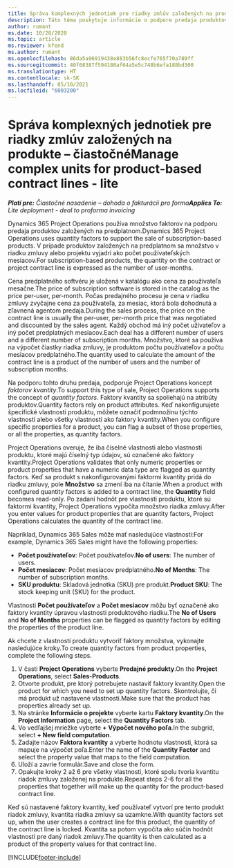 ```yaml
---
title: Správa komplexných jednotiek pre riadky zmlúv založených na produkte – čiastočné
description: Táto téma poskytuje informácie o podpore predaja produktov založených na predplatnom.
author: rumant
ms.date: 10/28/2020
ms.topic: article
ms.reviewer: kfend
ms.author: rumant
ms.openlocfilehash: 86da5a96919438e883b56fc8ecfe765f70a789ff
ms.sourcegitcommit: 40f68387f594180af64a5e5c748b6efa188bd300
ms.translationtype: HT
ms.contentlocale: sk-SK
ms.lasthandoff: 05/10/2021
ms.locfileid: "6003200"
---
```

# <a name="manage-complex-units-for-product-based-contract-lines---lite"></a><span data-ttu-id="ee706-103">Správa komplexných jednotiek pre riadky zmlúv založených na produkte – čiastočné</span><span class="sxs-lookup"><span data-stu-id="ee706-103">Manage complex units for product-based contract lines - lite</span></span>

<span data-ttu-id="ee706-104">_**Platí pre:** Čiastočné nasadenie – dohoda o fakturácii pro forma_</span><span class="sxs-lookup"><span data-stu-id="ee706-104">_**Applies To:** Lite deployment - deal to proforma invoicing_</span></span>

<span data-ttu-id="ee706-105">Dynamics 365 Project Operations používa množstvo faktorov na podporu predaja produktov založených na predplatnom.</span><span class="sxs-lookup"><span data-stu-id="ee706-105">Dynamics 365 Project Operations uses quantity factors to support the sale of subscription-based products.</span></span> <span data-ttu-id="ee706-106">V prípade produktov založených na predplatnom sa množstvo v riadku zmluvy alebo projektu vyjadrí ako počet používateľských mesiacov.</span><span class="sxs-lookup"><span data-stu-id="ee706-106">For subscription-based products, the quantity on the contract or project contract line is expressed as the number of user-months.</span></span>

<span data-ttu-id="ee706-107">Cena predplatného softvéru je uložená v katalógu ako cena za používateľa mesačne.</span><span class="sxs-lookup"><span data-stu-id="ee706-107">The price of subscription software is stored in the catalog as the price per-user, per-month.</span></span> <span data-ttu-id="ee706-108">Počas predajného procesu je cena v riadku zmluvy zvyčajne cena za používateľa, za mesiac, ktorá bola dohodnutá a zľavnená agentom predaja.</span><span class="sxs-lookup"><span data-stu-id="ee706-108">During the sales process, the price on the contract line is usually the per-user, per-month price that was negotiated and discounted by the sales agent.</span></span> <span data-ttu-id="ee706-109">Každý obchod má iný počet užívateľov a iný počet predplatných mesiacov.</span><span class="sxs-lookup"><span data-stu-id="ee706-109">Each deal has a different number of users and a different number of subscription months.</span></span> <span data-ttu-id="ee706-110">Množstvo, ktoré sa používa na výpočet čiastky riadka zmluvy, je produktom počtu používateľov a počtu mesiacov predplatného.</span><span class="sxs-lookup"><span data-stu-id="ee706-110">The quantity used to calculate the amount of the contract line is a product of the number of users and the number of subscription months.</span></span>

<span data-ttu-id="ee706-111">Na podporu tohto druhu predaja, podporuje Project Operations koncept *faktorov kvantity*.</span><span class="sxs-lookup"><span data-stu-id="ee706-111">To support this type of sale, Project Operations supports the concept of *quantity factors*.</span></span> <span data-ttu-id="ee706-112">Faktory kvantity sa spoliehajú na atribúty produktov.</span><span class="sxs-lookup"><span data-stu-id="ee706-112">Quantity factors rely on product attributes.</span></span> <span data-ttu-id="ee706-113">Keď nakonfigurujete špecifické vlastnosti produktu, môžete označiť podmnožinu týchto vlastností alebo všetky vlastnosti ako faktory kvantity.</span><span class="sxs-lookup"><span data-stu-id="ee706-113">When you configure specific properties for a product, you can flag a subset of those properties, or all the properties, as quantity factors.</span></span>

<span data-ttu-id="ee706-114">Project Operations overuje, že iba číselné vlastnosti alebo vlastnosti produktu, ktoré majú číselný typ údajov, sú označené ako faktory kvantity.</span><span class="sxs-lookup"><span data-stu-id="ee706-114">Project Operations validates that only numeric properties or product properties that have a numeric data type are flagged as quantity factors.</span></span> <span data-ttu-id="ee706-115">Keď sa produkt s nakonfigurovanými faktormi kvantity pridá do riadku zmluvy, pole **Množstvo** sa zmení iba na čítanie.</span><span class="sxs-lookup"><span data-stu-id="ee706-115">When a product with configured quantity factors is added to a contract line, the **Quantity** field  becomes read-only.</span></span> <span data-ttu-id="ee706-116">Po zadaní hodnôt pre vlastnosti produktu, ktoré sú faktormi kvantity, Project Operations vypočíta množstvo riadka zmluvy.</span><span class="sxs-lookup"><span data-stu-id="ee706-116">After you enter values for product properties that are quantity factors, Project Operations calculates the quantity of the contract line.</span></span>

<span data-ttu-id="ee706-117">Napríklad, Dynamics 365 Sales môže mať nasledujúce vlastnosti:</span><span class="sxs-lookup"><span data-stu-id="ee706-117">For example, Dynamics 365 Sales might have the following properties:</span></span>

- <span data-ttu-id="ee706-118">**Počet používateľov**: Počet používateľov.</span><span class="sxs-lookup"><span data-stu-id="ee706-118">**No of users**: The number of users.</span></span>
- <span data-ttu-id="ee706-119">**Počet mesiacov**: Počet mesiacov predplatného.</span><span class="sxs-lookup"><span data-stu-id="ee706-119">**No of Months**: The number of subscription months.</span></span>
- <span data-ttu-id="ee706-120">**SKU produktu**: Skladová jednotka (SKU) pre produkt.</span><span class="sxs-lookup"><span data-stu-id="ee706-120">**Product SKU**: The stock keeping unit (SKU) for the product.</span></span>

<span data-ttu-id="ee706-121">Vlastnosti **Počet používateľov** a **Počet mesiacov** môžu byť označené ako faktory kvantity úpravou vlastnosti produktového riadku.</span><span class="sxs-lookup"><span data-stu-id="ee706-121">The **No of Users** and **No of Months** properties can be flagged as quantity factors by editing the properties of the product line.</span></span>

<span data-ttu-id="ee706-122">Ak chcete z vlastností produktu vytvoriť faktory množstva, vykonajte nasledujúce kroky.</span><span class="sxs-lookup"><span data-stu-id="ee706-122">To create quantity factors from product properties, complete the following steps.</span></span>

1. <span data-ttu-id="ee706-123">V časti **Project Operations** vyberte **Predajné produkty**.</span><span class="sxs-lookup"><span data-stu-id="ee706-123">On the **Project Operations**, select **Sales-Products**.</span></span>
2. <span data-ttu-id="ee706-124">Otvorte produkt, pre ktorý potrebujete nastaviť faktory kvantity.</span><span class="sxs-lookup"><span data-stu-id="ee706-124">Open the product for which you need to set up quantity factors.</span></span> <span data-ttu-id="ee706-125">Skontrolujte, či má produkt už nastavené vlastnosti.</span><span class="sxs-lookup"><span data-stu-id="ee706-125">Make sure that the product has properties already set up.</span></span>
3. <span data-ttu-id="ee706-126">Na stránke **Informácie o projekte** vyberte kartu **Faktory kvantity**.</span><span class="sxs-lookup"><span data-stu-id="ee706-126">On the **Project Information** page, select the **Quantity Factors** tab.</span></span>
4. <span data-ttu-id="ee706-127">Vo vedľajšej mriežke vyberte **+ Výpočet nového poľa**.</span><span class="sxs-lookup"><span data-stu-id="ee706-127">In the subgrid, select **+ New field computation**.</span></span>
5. <span data-ttu-id="ee706-128">Zadajte názov **Faktora kvantity** a vyberte hodnotu vlastnosti, ktorá sa mapuje na výpočet poľa.</span><span class="sxs-lookup"><span data-stu-id="ee706-128">Enter the name of the **Quantity Factor** and select the property value that maps to the field computation.</span></span>
6. <span data-ttu-id="ee706-129">Uloží a zavrie formulár.</span><span class="sxs-lookup"><span data-stu-id="ee706-129">Save and close the form.</span></span>
7. <span data-ttu-id="ee706-130">Opakujte kroky 2 až 6 pre všetky vlastnosti, ktoré spolu tvoria kvantitu riadok zmluvy založenej na produkte.</span><span class="sxs-lookup"><span data-stu-id="ee706-130">Repeat steps 2-6 for all the properties that together will make up the quantity for the product-based contract line.</span></span>

<span data-ttu-id="ee706-131">Keď sú nastavené faktory kvantity, keď používateľ vytvorí pre tento produkt riadok zmluvy, kvantita riadka zmluvy sa uzamkne.</span><span class="sxs-lookup"><span data-stu-id="ee706-131">With quantity factors set up, when the user creates a contract line for this product, the quantity of the contract line is locked.</span></span> <span data-ttu-id="ee706-132">Kvantita sa potom vypočíta ako súčin hodnôt vlastností pre daný riadok zmluvy.</span><span class="sxs-lookup"><span data-stu-id="ee706-132">The quantity is then calculated as a product of the property values for that contract line.</span></span>


[!INCLUDE[footer-include](../../includes/footer-banner.md)]